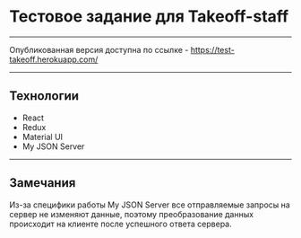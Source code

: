 # Тестовое задание для Takeoff-staff

---

Опубликованная версия доступна по ссылке - https://test-takeoff.herokuapp.com/

---

## Технологии
 - React
 - Redux
 - Material UI
 - My JSON Server

---

## Замечания

Из-за специфики работы My JSON Server все отправляемые запросы на сервер не изменяют данные, поэтому
преобразование данных происходит на клиенте после успешного ответа сервера.
